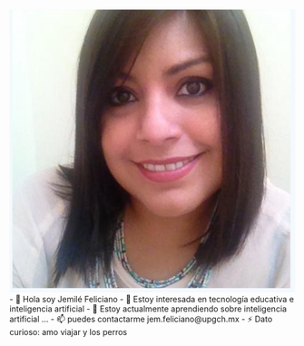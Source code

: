 <img src="foto.png">
- 👋 Hola soy Jemilé Feliciano
- 👀 Estoy interesada en tecnología educativa e inteligencia artificial
- 🌱 Estoy actualmente aprendiendo sobre inteligencia artificial  ...
- 📫 puedes contactarme jem.feliciano@upgch.mx 
- ⚡ Dato curioso: amo viajar y los perros

<!---
femej/femej is a ✨ special ✨ repository because its `README.md` (this file) appears on your GitHub profile.
You can click the Preview link to take a look at your changes.
--->
